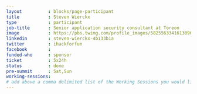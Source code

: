 ```yaml
---
layout          : blocks/page-participant
title           : Steven Wierckx
type            : participant
job-title       : Senior application security consultant at Toreon
image           : https://pbs.twimg.com/profile_images/582556334161309696/cnSuIFvq_400x400.jpg
linkedin        : steven-wierckx-4b133b1a
twitter         : ihackforfun
facebook        :
funded-who      : sponsor
ticket          : 5x24h
status          : done
pre-summit      : Sat,Sun
working-sessions:
# add above a comma delimited list of the Working Sessions you would like to attend (use the session's title)
---
```


